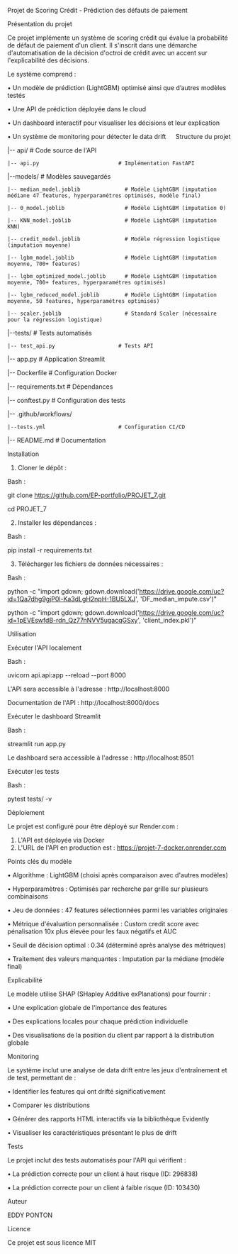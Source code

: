 Projet de Scoring Crédit - Prédiction des défauts de paiement

Présentation du projet

Ce projet implémente un système de scoring crédit qui évalue la probabilité de défaut de paiement d'un client. Il s'inscrit dans une démarche d'automatisation 
de la décision d'octroi de crédit avec un accent sur l'explicabilité des décisions.

Le système comprend :

•	Un modèle de prédiction (LightGBM) optimisé ainsi que d’autres modèles testés

•	Une API de prédiction déployée dans le cloud

•	Un dashboard interactif pour visualiser les décisions et leur explication

•	Un système de monitoring pour détecter le data drift
 
Structure du projet

|-- api/                             # Code source de l'API

    |-- api.py                         # Implémentation FastAPI
  
|--models/                           # Modèles sauvegardés

    |-- median_model.joblib              # Modèle LightGBM (imputation médiane 47 features, hyperparamétres optimisés, modèle final)

    |-- 0_model.joblib                   # Modèle LightGBM (imputation 0)

    |-- KNN_model.joblib                 # Modèle LightGBM (imputation KNN)

    |-- credit_model.joblib              # Modèle régression logistique (imputation moyenne)

    |-- lgbm_model.joblib                # Modèle LightGBM (imputation moyenne, 700+ features)

    |-- lgbm_optimized_model.joblib      # Modèle LightGBM (imputation moyenne, 700+ features, hyperparamétres optimisés)

    |-- lgbm_reduced_model.joblib        # Modèle LightGBM (imputation moyenne, 50 features, hyperparamétres optimisés)

    |-- scaler.joblib                    # Standard Scaler (nécessaire pour la régression logistique)

|--tests/                            # Tests automatisés

    |-- test_api.py                    # Tests API

|-- app.py                           # Application Streamlit

|-- Dockerfile                       # Configuration Docker

|-- requirements.txt                 # Dépendances

|-- conftest.py                      # Configuration des tests

|-- .github/workflows/

    |--tests.yml                       # Configuration CI/CD

|-- README.md                        # Documentation


Installation
1.	Cloner le dépôt :

Bash :

git clone https://github.com/EP-portfolio/PROJET_7.git

cd PROJET_7

2.	Installer les dépendances :

Bash :

pip install -r requirements.txt

3.	Télécharger les fichiers de données nécessaires :

Bash :

python -c "import gdown; gdown.download('https://drive.google.com/uc?id=1Qa7dhg9gjP0l-Ka3dLgH2npH-1BU5LXJ', 'DF_median_impute.csv')"

python -c "import gdown; gdown.download('https://drive.google.com/uc?id=1pEVEswfdB-rdn_Qz77nNVV5ugacqGSxy', 'client_index.pkl')"

Utilisation

Exécuter l'API localement

Bash :

uvicorn api.api:app --reload --port 8000

L'API sera accessible à l'adresse : http://localhost:8000

Documentation de l'API : http://localhost:8000/docs

Exécuter le dashboard Streamlit

Bash :

streamlit run app.py

Le dashboard sera accessible à l'adresse : http://localhost:8501

Exécuter les tests

Bash :

pytest tests/ -v

Déploiement

Le projet est configuré pour être déployé sur Render.com :
1.	L'API est déployée via Docker
2.	L'URL de l'API en production est : https://projet-7-docker.onrender.com

Points clés du modèle

•	Algorithme : LightGBM (choisi après comparaison avec d'autres modèles)

•	Hyperparamètres : Optimisés par recherche par grille sur plusieurs combinaisons

•	Jeu de données : 47 features sélectionnées parmi les variables originales

•	Métrique d'évaluation personnalisée : Custom credit score avec pénalisation 10x plus élevée pour les faux négatifs et AUC

•	Seuil de décision optimal : 0.34 (déterminé après analyse des métriques)

•	Traitement des valeurs manquantes : Imputation par la médiane (modèle final)

Explicabilité

Le modèle utilise SHAP (SHapley Additive exPlanations) pour fournir :

•	Une explication globale de l'importance des features

•	Des explications locales pour chaque prédiction individuelle

•	Des visualisations de la position du client par rapport à la distribution globale

Monitoring

Le système inclut une analyse de data drift entre les jeux d'entraînement et de test, permettant de :

•	Identifier les features qui ont drifté significativement

•	Comparer les distributions

•	Générer des rapports HTML interactifs via la bibliothèque Evidently

•	Visualiser les caractéristiques présentant le plus de drift

Tests

Le projet inclut des tests automatisés pour l'API qui vérifient :

•	La prédiction correcte pour un client à haut risque (ID: 296838)

•	La prédiction correcte pour un client à faible risque (ID: 103430)

Auteur

EDDY PONTON

Licence

Ce projet est sous licence MIT
